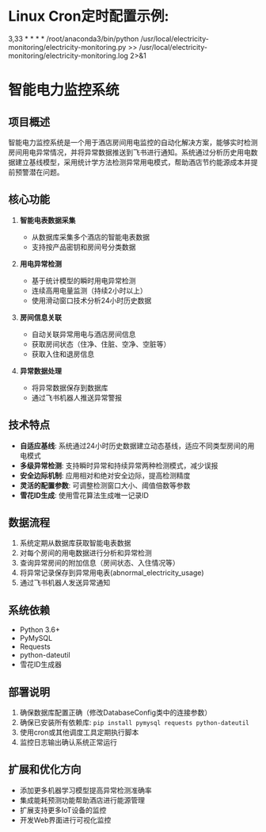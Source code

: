 # Linux Cron定时配置示例:
3,33 * * * *
 /root/anaconda3/bin/python /usr/local/electricity-monitoring/electricity-monitoring.py >> /usr/local/electricity-monitoring/electricity-monitoring.log 2>&1

# 智能电力监控系统

## 项目概述

智能电力监控系统是一个用于酒店房间用电监控的自动化解决方案，能够实时检测房间用电异常情况，并将异常数据推送到飞书进行通知。系统通过分析历史用电数据建立基线模型，采用统计学方法检测异常用电模式，帮助酒店节约能源成本并提前预警潜在问题。

## 核心功能

1. **智能电表数据采集**
   - 从数据库采集多个酒店的智能电表数据
   - 支持按产品密钥和房间号分类数据

2. **用电异常检测**
   - 基于统计模型的瞬时用电异常检测
   - 连续高用电量监测（持续2小时以上）
   - 使用滑动窗口技术分析24小时历史数据

3. **房间信息关联**
   - 自动关联异常用电与酒店房间信息
   - 获取房间状态（住净、住脏、空净、空脏等）
   - 获取入住和退房信息

4. **异常数据处理**
   - 将异常数据保存到数据库
   - 通过飞书机器人推送异常警报

## 技术特点

- **自适应基线**: 系统通过24小时历史数据建立动态基线，适应不同类型房间的用电模式
- **多级异常检测**: 支持瞬时异常和持续异常两种检测模式，减少误报
- **安全边际机制**: 应用相对和绝对安全边际，提高检测精度
- **灵活的配置参数**: 可调整检测窗口大小、阈值倍数等参数
- **雪花ID生成**: 使用雪花算法生成唯一记录ID

## 数据流程

1. 系统定期从数据库获取智能电表数据
2. 对每个房间的用电数据进行分析和异常检测
3. 查询异常房间的附加信息（房间状态、入住情况等）
4. 将异常记录保存到异常用电表(abnormal_electricity_usage)
5. 通过飞书机器人发送异常通知

## 系统依赖

- Python 3.6+
- PyMySQL
- Requests
- python-dateutil
- 雪花ID生成器

## 部署说明

1. 确保数据库配置正确（修改DatabaseConfig类中的连接参数）
2. 确保已安装所有依赖库: `pip install pymysql requests python-dateutil`
3. 使用cron或其他调度工具定期执行脚本
4. 监控日志输出确认系统正常运行

## 扩展和优化方向

- 添加更多机器学习模型提高异常检测准确率
- 集成能耗预测功能帮助酒店进行能源管理
- 扩展支持更多IoT设备的监控
- 开发Web界面进行可视化监控
